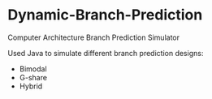 # Dynamic-Branch-Prediction
Computer Architecture Branch Prediction Simulator

Used Java to simulate different branch prediction designs:
* Bimodal
* G-share
* Hybrid
